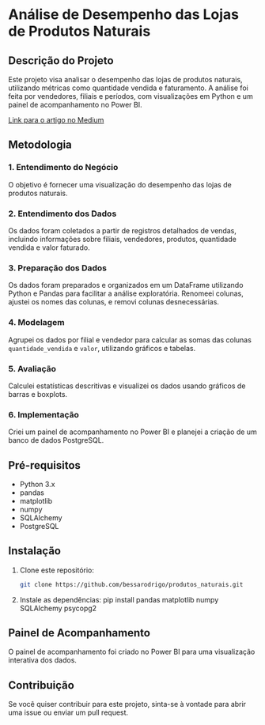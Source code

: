 # Análise de Desempenho das Lojas de Produtos Naturais

## Descrição do Projeto

Este projeto visa analisar o desempenho das lojas de produtos naturais, utilizando métricas como quantidade vendida e faturamento. A análise foi feita por vendedores, filiais e períodos, com visualizações em Python e um painel de acompanhamento no Power BI.

[Link para o artigo no Medium](https://medium.com/@reisrodri/an%C3%A1lise-de-desempenho-de-lojas-de-produtos-naturais-em-salvador-um-estudo-de-caso-8fe3e39e60c2)

## Metodologia

### 1. Entendimento do Negócio
O objetivo é fornecer uma visualização do desempenho das lojas de produtos naturais.

### 2. Entendimento dos Dados
Os dados foram coletados a partir de registros detalhados de vendas, incluindo informações sobre filiais, vendedores, produtos, quantidade vendida e valor faturado.

### 3. Preparação dos Dados
Os dados foram preparados e organizados em um DataFrame utilizando Python e Pandas para facilitar a análise exploratória. Renomeei colunas, ajustei os nomes das colunas, e removi colunas desnecessárias.

### 4. Modelagem
Agrupei os dados por filial e vendedor para calcular as somas das colunas `quantidade_vendida` e `valor`, utilizando gráficos e tabelas.

### 5. Avaliação
Calculei estatísticas descritivas e visualizei os dados usando gráficos de barras e boxplots.

### 6. Implementação
Criei um painel de acompanhamento no Power BI e planejei a criação de um banco de dados PostgreSQL.

## Pré-requisitos

- Python 3.x
- pandas
- matplotlib
- numpy
- SQLAlchemy
- PostgreSQL

## Instalação

1. Clone este repositório:
   ```bash
   git clone https://github.com/bessarodrigo/produtos_naturais.git

2. Instale as dependências:
pip install pandas matplotlib numpy SQLAlchemy psycopg2

## Painel de Acompanhamento
O painel de acompanhamento foi criado no Power BI para uma visualização interativa dos dados.

## Contribuição
Se você quiser contribuir para este projeto, sinta-se à vontade para abrir uma issue ou enviar um pull request.
